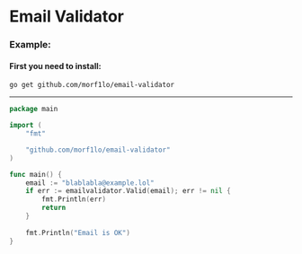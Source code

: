 # Email Validator

### Example:
#### First you need to install:
```
go get github.com/morf1lo/email-validator
```
---
```go
package main

import (
	"fmt"

	"github.com/morf1lo/email-validator"
)

func main() {
	email := "blablabla@example.lol"
	if err := emailvalidator.Valid(email); err != nil {
		fmt.Println(err)
		return
	}
	
	fmt.Println("Email is OK")
}

```
